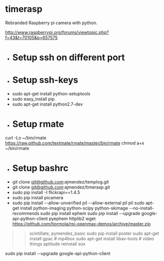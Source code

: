 timerasp
========

Rebranded Raspberry pi camera with python.

http://www.raspberrypi.org/forums/viewtopic.php?f=43&t=70105&p=657575

  * # Setup ssh on different port
  * # Setup ssh-keys
  * sudo apt-get install python-setuptools
  * sudo easy_install pip
  * sudo apt-get install python2.7-dev
  * # Setup rmate
  curl -Lo ~/bin/rmate https://raw.github.com/textmate/rmate/master/bin/rmate
  chmod a+x ~/bin/rmate
  * # Setup bashrc
  * git clone git@github.com:ajmendez/templog.git
  * git clone git@github.com:ajmendez/timerasp.git
  * sudo pip install -I flickrapi==1.4.5
  * sudo pip install picamera
  *  sudo pip install --allow-unverified pil --allow-external pil pil
  sudo apt-get install python-imaging python-scipy python-skimage   --no-install-recommends
  sudo pip install ephem
  sudo pip install --upgrade google-api-python-client pyephem httplib2
  wget https://github.com/tjormola/rpi-openmax-demos/archive/master.zip
  >> scintillate, pymendez_basic
  sudo pip install poster
  sudo apt-get install gpac # mp4box
  sudo apt-get install libav-tools # video things
  aptitude reinstall sox 
  
  
  sudo pip install --upgrade google-api-python-client